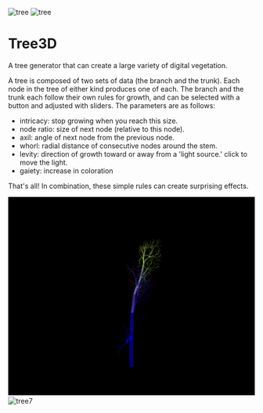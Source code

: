 ![tree](examples/tree0.gif?raw=true)
![tree](examples/tree1.gif?raw=true)

# Tree3D

A tree generator that can create a large variety of digital vegetation.

A tree is composed of two sets of data (the branch and the trunk).
Each node in the tree of either kind produces one of each.
The branch and the trunk each follow their own rules for growth, and can be selected with a button and adjusted with sliders. The parameters are as follows:

- intricacy: stop growing when you reach this size.
- node ratio: size of next node (relative to this node).
- axil: angle of next node from the previous node.
- whorl: radial distance of consecutive nodes around the stem.
- levity: direction of growth toward or away from a 'light source.' click to move the light.
- gaiety: increase in coloration

That's all! In combination, these simple rules can create surprising effects.

![tree7](examples/tree_7.gif?raw=true)
![tree7](examples/tree_5.gif?raw=true)  
